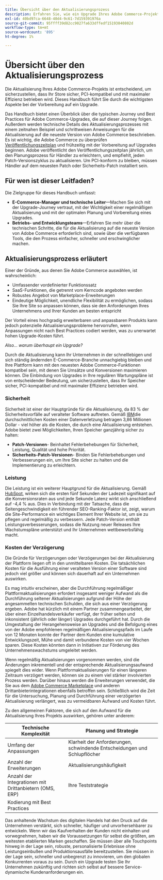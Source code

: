 ```yaml
---
title: Übersicht über den Aktualisierungsprozess
description: Erfahren Sie, wie ein Upgrade Ihres Adobe Commerce-Projekts dazu beiträgt, dass Ihre Storefront sicher und effizient arbeitet.
exl-id: 40bd97ca-6648-40d4-9c61-7d159391976a
source-git-commit: 95ffff39d82cc9027fa633dffedf15193040802d
workflow-type: tm+mt
source-wordcount: '895'
ht-degree: 1%

---
```


# Übersicht über den Aktualisierungsprozess

Die Aktualisierung Ihres Adobe Commerce-Projekts ist entscheidend, um sicherzustellen, dass Ihr Store sicher, PCI-kompatibel und mit maximaler Effizienz betrieben wird. Dieses Handbuch führt Sie durch die wichtigsten Aspekte bei der Vorbereitung auf ein Upgrade.

Das Handbuch bietet einen Überblick über die typischen Journey und Best Practices für Adobe Commerce-Upgrades, die auf dieser Journey folgen. Außerdem werden technische Details des Aktualisierungsprozesses mit einem zeitnahen Beispiel und schrittweisen Anweisungen für die Aktualisierung auf die neueste Version von Adobe Commerce beschrieben. Es ist wichtig, die Adobe Commerce zu überprüfen [Veröffentlichungszeitplan](../release/schedule.md) und frühzeitig mit der Vorbereitung auf Upgrades beginnen. Adobe veröffentlicht den Veröffentlichungszeitplan jährlich, um den Planungsprozess für Händler zu erleichtern, und empfiehlt, jeden Patch-Versionszyklus zu aktualisieren. Um PCI-konform zu bleiben, müssen Händler auf dem neuesten Patch oder Sicherheits-Patch installiert sein.

## Für wen ist dieser Leitfaden?

Die Zielgruppe für dieses Handbuch umfasst:

- **E-Commerce-Manager und technische Leiter**—Machen Sie sich mit der Upgrade-Journey vertraut, mit der Wichtigkeit einer regelmäßigen Aktualisierung und mit der optimalen Planung und Vorbereitung eines Upgrades.
- **Betriebs- und Entwicklungsteams**—Erfahren Sie mehr über die technischen Schritte, die für die Aktualisierung auf die neueste Version von Adobe Commerce erforderlich sind, sowie über die verfügbaren Tools, die den Prozess einfacher, schneller und erschwinglicher machen.

## Aktualisierungsprozess erläutert

Einer der Gründe, aus denen Sie Adobe Commerce auswählen, ist wahrscheinlich:

- Umfassender vordefinierter Funktionssatz
- SaaS-Funktionen, die getrennt vom Kerncode angeboten werden
- Robustes Angebot von Marketplace-Erweiterungen
- Eindeutige Möglichkeit, unendliche Flexibilität zu ermöglichen, sodass Sie Ihre Site so anpassen können, dass sie den Anforderungen Ihres Unternehmens und Ihrer Kunden am besten entspricht

Der Vorteil eines hochgradig erweiterbaren und anpassbaren Produkts kann jedoch potenzielle Aktualisierungsprobleme hervorrufen, wenn Anpassungen nicht nach Best Practices codiert werden, was zu unerwartet hohen Upgrade-Kosten führt.

_Also... warum überhaupt ein Upgrade?_

Durch die Aktualisierung kann Ihr Unternehmen in der schnelllebigen und sich ständig ändernden E-Commerce-Branche unnachgiebig bleiben und Ihre Plattform kann mit den neuesten Adobe Commerce-Funktionen kompatibel sein, mit denen Sie Umsätze und Konversionen maximieren können. Die Einbindung von Upgrades in Ihre regulären Wartungspläne ist von entscheidender Bedeutung, um sicherzustellen, dass Ihr Speicher sicher, PCI-kompatibel und mit maximaler Effizienz betrieben wird.

### Sicherheit

Sicherheit ist einer der Hauptgründe für die Aktualisierung, da 83 % der Sicherheitsvorfälle auf veralteter Software auftreten. Gemäß [IBM](https://www.ibm.com/reports/data-breach)die durchschnittlichen Kosten einer Datenverletzung betragen 3,86 Millionen Dollar - viel höher als die Kosten, die durch eine Aktualisierung entstehen. Adobe bietet zwei Möglichkeiten, Ihren Speicher ganzjährig sicher zu halten:

- **Patch-Versionen**- Beinhaltet Fehlerbehebungen für Sicherheit, Leistung, Qualität und hohe Priorität.
- **Sicherheits-Patch-Versionen**- Binden Sie Fehlerbehebungen und Verbesserungen ein, um Ihre Site sicher zu halten und die Implementierung zu erleichtern.

### Leistung

Die Leistung ist ein weiterer Hauptgrund für die Aktualisierung. Gemäß [HubSpot](https://blog.hubspot.com/marketing/page-load-time-conversion-rates), wirken sich die ersten fünf Sekunden der Ladezeit signifikant auf die Konversionsraten aus und jede Sekunde Latenz wirkt sich anschließend auf -4,4 % aus. Dies in Verbindung mit der Tatsache, dass die Seitengeschwindigkeit ein führender SEO-Ranking-Faktor ist, zeigt, warum die Site-Performance ein wichtiges Element Ihrer Website ist, um sie zu pflegen und regelmäßig zu verbessern. Jede Patch-Version enthält Leistungsverbesserungen, sodass die Nutzung neuer Releases Ihre Wachstumspläne unterstützt und Ihr Unternehmen wettbewerbsfähig macht.

### Kosten der Verzögerung

Die Gründe für Verzögerungen oder Verzögerungen bei der Aktualisierung der Plattform liegen oft in den unmittelbaren Kosten. Die tatsächlichen Kosten für die Ausführung einer veralteten Version einer Software sind jedoch viel größer und können sich dauerhaft auf ein Unternehmen auswirken.

Es mag intuitiv erscheinen, aber die Durchführung regelmäßiger Plattformaktualisierungen erfordert insgesamt weniger Aufwand als die Durchführung seltener Aktualisierungen aufgrund der Höhe der angesammelten technischen Schulden, die sich aus einer Verzögerung ergeben. Adobe hat kürzlich mit einem Partner zusammengearbeitet, der über einen Einzelhandelsverkäufer verfügt, der früher selten und inkonsistent (jährlich oder länger) Upgrades durchgeführt hat. Durch die Umgestaltung der Herangehensweise an Upgrades und die Befolgung eines von der Adobe empfohlenen regelmäßigen Aktualisierungspfads im Laufe von 12 Monaten konnte der Partner dem Kunden eine kumulative Entwicklungszeit, Mühe und damit verbundene Kosten von vier Wochen sparen. Diese Kosten könnten dann in Initiativen zur Förderung des Unternehmenswachstums umgeleitet werden.

Wenn regelmäßig Aktualisierungen vorgenommen werden, sind die Änderungen inkrementell und der entsprechende Aktualisierungsaufwand spiegelt dies wider. Wenn Plattformaktualisierungen für einen längeren Zeitraum verzögert werden, können sie zu einem viel stärker involvierten Prozess werden. Darüber hinaus werden die Erweiterungen verwendet, die Sie aus dem [Adobe Commerce Marketplace](https://marketplace.magento.com/) und anderen Drittanbieterintegrationen ebenfalls betroffen sein. Schließlich wird die Zeit für die Untersuchung, Planung und Durchführung einer verzögerten Aktualisierung verlängert, was zu vermeidbaren Aufwand und Kosten führt.

Zu den allgemeinen Faktoren, die sich auf den Aufwand für die Aktualisierung Ihres Projekts auswirken, gehören unter anderem:

| Technische Komplexität | Planung und Strategie |
|-----------------------------------------------------------|--------------------------------------------------------------|
| Umfang der Anpassungen | Klarheit der Anforderungen, schwindende Entscheidungen und Schlupflöcher |
| Anzahl der Erweiterungen | Aktualisierungshäufigkeit |
| Anzahl der Integrationen mit Drittanbietern (OMS, ERP) | Ihre Teststrategie |
| Kodierung mit Best Practices |                                                              |

Das anhaltende Wachstum des digitalen Handels hat den Druck auf die Unternehmen verstärkt, sich schneller, häufiger und unvorhersehbarer zu entwickeln. Wenn wir das Kaufverhalten der Kunden nicht einhalten und vorwegnehmen, haben wir die Voraussetzungen für selbst die größten, am weitesten etablierten Marken geschaffen. Sie müssen über alle Touchpoints hinweg in der Lage sein, robuste, personalisierte Erlebnisse ohne Leistungseinbußen und Produktionsausfälle bereitzustellen. Sie müssen in der Lage sein, schneller und unbegrenzt zu innovieren, um den globalen Konkurrenten voraus zu sein. Durch ein Upgrade testen Sie Ihr Unternehmen zukünftig und richten sich selbst auf bessere Service-dynamische Kundenanforderungen ein.

